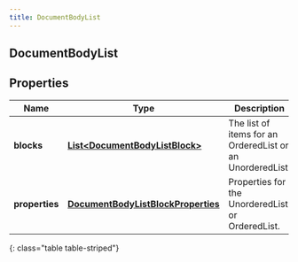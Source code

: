 ```yaml
---
title: DocumentBodyList
---
```

## DocumentBodyList


## Properties

| Name | Type | Description | Notes |
| ------------ | ------------- | ------------- | ------------- |
| **blocks** | <!----><!---->[**List&lt;DocumentBodyListBlock&gt;**](DocumentBodyListBlock.html)<!----> | The list of items for an OrderedList or an UnorderedList. |  |
| **properties** | <!----><!---->[**DocumentBodyListBlockProperties**](DocumentBodyListBlockProperties.html)<!----> | Properties for the UnorderedList or OrderedList. |  [optional] |
{: class="table table-striped"}



